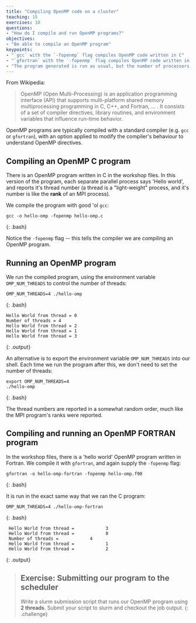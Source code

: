 ```yaml
---
title: "Compiling OpenMP code on a cluster"
teaching: 15
exercises: 10
questions:
- "How do I compile and run OpenMP programs?"
objectives:
- "Be able to compile an OpenMP program"
keypoints:
- "`gcc` with the `-fopenmp` flag compiles OpenMP code written in C"
- "`gfortran` with the `-fopenmp` flag compiles OpenMP code written in Fortran"
- "The program generated is run as usual, but the number of processors is controlled with the `OMP_NUM_THREADS` environment variable"
---
```


From Wikipedia:

> OpenMP (Open Multi-Processing) is an application programming interface (API) that supports multi-platform shared memory multiprocessing programming in C, C++, and Fortran, ... . It consists of a set of compiler directives, library routines, and environment variables that influence run-time behavior.

OpenMP programs are typically compiled with a standard compiler (e.g. `gcc` or `gfortran`), with an option applied to modify the compiler's behaviour to understand OpenMP directives.

## Compiling an OpenMP C program

There is an OpenMP program written in C in the workshop files. In this version of
the program, each separate parallel process says 'Hello world', and reports it's
thread number (a thread is a "light-weight" process, and it's number is like the **rank** of an MPI process).

We compile the program with good 'ol  `gcc`:

```
gcc -o hello-omp -fopenmp hello-omp.c
```
{: .bash}

Notice the `-fopenmp` flag -- this tells the compiler we are compiling an
OpenMP program.

## Running an OpenMP program

We run the compiled program, using the environment variable `OMP_NUM_THREADS` to control the number of threads:
```
OMP_NUM_THREADS=4 ./hello-omp 
```
{: .bash}
```
Hello World from thread = 0
Number of threads = 4
Hello World from thread = 2
Hello World from thread = 1
Hello World from thread = 3
```
{: .output}

An alternative is to export the environment variable `OMP_NUM_THREADS` into our shell.
Each time we run the program after this, we don't need to set the number of threads:

```
export OMP_NUM_THREADS=4
./hello-omp 
```
{: .bash}

The thread numbers are reported in a somewhat random order, much like the
MPI program's ranks were reported.

## Compiling and running an OpenMP FORTRAN program

In the workshop files, there is a 'hello world' OpenMP program written in Fortran.
We compile it with `gfortran`, and again supply the `-fopenmp` flag:

```
gfortran -o hello-omp-fortran -fopenmp hello-omp.f90
```
{: .bash}

It is run in the exact same way that we ran the C program:

```
OMP_NUM_THREADS=4 ./hello-omp-fortran
```
{: .bash}
```
 Hello World from thread =            3
 Hello World from thread =            0
 Number of threads =            4
 Hello World from thread =            1
 Hello World from thread =            2
```
{: .output}

> ## Exercise: Submitting our program to the scheduler
>
> Write a slurm submission script that runs our OpenMP program using
> **2 threads**.
> Submit your script to slurm and checkout the job output.
{: .challenge}
